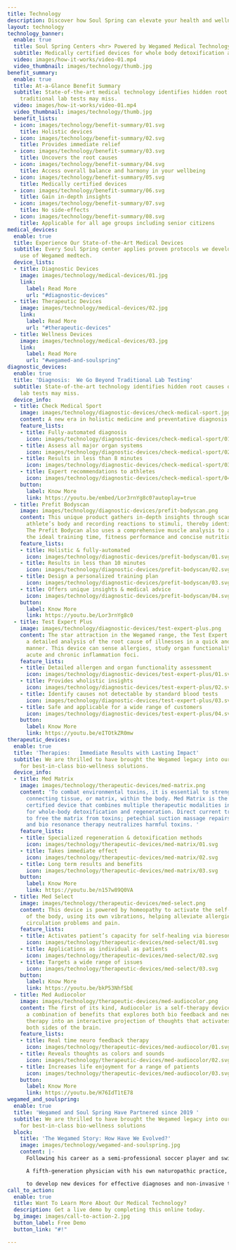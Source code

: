 ```yaml
---
title: Technology
description: Discover how Soul Spring can elevate your health and wellness
layout: technology
technology_banner:
  enable: true
  title: Soul Spring Centers <hr> Powered by Wegamed Medical Technology
  subtitle: Medically certified devices for whole body detoxification and regeneration
  video: images/how-it-works/video-01.mp4
  video_thumbnail: images/technology/thumb.jpg
benefit_summary:
  enable: true
  title: At-a-Glance Benefit Summary
  subtitle: State-of-the-art medical technology identifies hidden root causes of disease
    traditional lab tests may miss.
  video: images/how-it-works/video-01.mp4
  video_thumbnail: images/technology/thumb.jpg
  benefit_lists:
  - icon: images/technology/benefit-summary/01.svg
    title: Holistic devices
  - icon: images/technology/benefit-summary/02.svg
    title: Provides immediate relief
  - icon: images/technology/benefit-summary/03.svg
    title: Uncovers the root causes
  - icon: images/technology/benefit-summary/04.svg
    title: Access overall balance and harmony in your wellbeing
  - icon: images/technology/benefit-summary/05.svg
    title: Medically certified devices
  - icon: images/technology/benefit-summary/06.svg
    title: Gain in-depth insights
  - icon: images/technology/benefit-summary/07.svg
    title: No side-effects
  - icon: images/technology/benefit-summary/08.svg
    title: Applicable for all age groups including senior citizens
medical_devices:
  enable: true
  title: Experience Our State-of-the-Art Medical Devices
  subtitle: Every Soul Spring center applies proven protocols we developed for expert
    use of Wegamed medtech.
  device_lists:
  - title: Diagnostic Devices
    image: images/technology/medical-devices/01.jpg
    link:
      label: Read More
      url: "#diagnostic-devices"
  - title: Therapeutic Devices
    image: images/technology/medical-devices/02.jpg
    link:
      label: Read More
      url: "#therapeutic-devices"
  - title: Wellness Devices
    image: images/technology/medical-devices/03.jpg
    link:
      label: Read More
      url: "#wegamed-and-soulspring"
diagnostic_devices:
  enable: true
  title: 'Diagnosis:  We Go Beyond Traditional Lab Testing'
  subtitle: State-of-the-art technology identifies hidden root causes of disease normal
    lab tests may miss.
  device_info:
  - title: Check Medical Sport
    image: images/technology/diagnostic-devices/check-medical-sport.jpg
    content: A new era in holistic medicine and preventative diagnosis
    feature_lists:
    - title: Fully-automated diagnosis
      icon: images/technology/diagnostic-devices/check-medical-sport/01.svg
    - title: Assess all major organ systems
      icon: images/technology/diagnostic-devices/check-medical-sport/02.svg
    - title: Results in less than 8 minutes
      icon: images/technology/diagnostic-devices/check-medical-sport/03.svg
    - title: Expert recommendations to athletes
      icon: images/technology/diagnostic-devices/check-medical-sport/04.svg
    button:
      label: Know More
      link: https://youtu.be/embed/Lor3rnYg8c0?autoplay=true
  - title: Prefit Bodyscan
    image: images/technology/diagnostic-devices/prefit-bodyscan.png
    content: This unique product gathers in-depth insights through scanning into an
      athlete’s body and recording reactions to stimuli, thereby identifying weaknesses.
      The Prefit Bodycan also uses a comprehensive muscle analysis to accurately determine
      the ideal training time, fitness performance and concise nutritional advice.
    feature_lists:
    - title: Holistic & fully-automated
      icon: images/technology/diagnostic-devices/prefit-bodyscan/01.svg
    - title: Results in less than 10 minutes
      icon: images/technology/diagnostic-devices/prefit-bodyscan/02.svg
    - title: Design a personalized training plan
      icon: images/technology/diagnostic-devices/prefit-bodyscan/03.svg
    - title: Offers unique insights & medical advice
      icon: images/technology/diagnostic-devices/prefit-bodyscan/04.svg
    button:
      label: Know More
      link: https://youtu.be/Lor3rnYg8c0
  - title: Test Expert Plus
    image: images/technology/diagnostic-devices/test-expert-plus.png
    content: The star attraction in the Wegamed range, the Test Expert Plus gives
      a detailed analysis of the root cause of illnesses in a quick and effective
      manner. This device can sense allergies, study organ functionality and find
      acute and chronic inflammation foci.
    feature_lists:
    - title: Detailed allergen and organ functionality assessment
      icon: images/technology/diagnostic-devices/test-expert-plus/01.svg
    - title: Provides wholistic insights
      icon: images/technology/diagnostic-devices/test-expert-plus/02.svg
    - title: Identify causes not detectable by standard blood tests
      icon: images/technology/diagnostic-devices/test-expert-plus/03.svg
    - title: Safe and applicable for a wide range of customers
      icon: images/technology/diagnostic-devices/test-expert-plus/04.svg
    button:
      label: Know More
      link: https://youtu.be/eITOtkZR0mw
therapeutic_devices:
  enable: true
  title: 'Therapies:   Immediate Results with Lasting Impact'
  subtitle: We are thrilled to have brought the Wegamed legacy into our growing family
    for best-in-class bio-wellness solutions.
  device_info:
  - title: Med Matrix
    image: images/technology/therapeutic-devices/med-matrix.png
    content: 'To combat environmental toxins, it is essential to strengthen the soft
      connecting tissue, or matrix, within the body. Med Matrix is the only medically
      certified device that combines multiple therapeutic modalities in one session
      for whole-body detoxification and regeneration. Direct current treatment designed
      to free the matrix from toxins; petechial suction massage repairs damaged cells,
      and bio resonance therapy neutralizes harmful toxins. '
    feature_lists:
    - title: Specialized regeneration & detoxification methods
      icon: images/technology/therapeutic-devices/med-matrix/01.svg
    - title: Takes immediate effect
      icon: images/technology/therapeutic-devices/med-matrix/02.svg
    - title: Long term results and benefits
      icon: images/technology/therapeutic-devices/med-matrix/03.svg
    button:
      label: Know More
      link: https://youtu.be/n157w89Q0VA
  - title: Med Select
    image: images/technology/therapeutic-devices/med-select.png
    content: This device is powered by homeopathy to activate the self-healing ability
      of the body, using its own vibrations, helping alleviate allergies, skin issues,
      circulation problems and pain.
    feature_lists:
    - title: Activates patient’s capacity for self-healing via bioresonance therapy
      icon: images/technology/therapeutic-devices/med-select/01.svg
    - title: Applications as individual as patients
      icon: images/technology/therapeutic-devices/med-select/02.svg
    - title: Targets a wide range of issues
      icon: images/technology/therapeutic-devices/med-select/03.svg
    button:
      label: Know More
      link: https://youtu.be/bkP53NhfSbE
  - title: Med Audiocolor
    image: images/technology/therapeutic-devices/med-audiocolor.png
    content: The first of its kind, Audiocolor is a self-therapy device that provides
      a combination of benefits that explores both bio feedback and neuro feedback
      therapy into an interactive projection of thoughts that activates and trains
      both sides of the brain.
    feature_lists:
    - title: Real time neuro feedback therapy
      icon: images/technology/therapeutic-devices/med-audiocolor/01.svg
    - title: Reveals thoughts as colors and sounds
      icon: images/technology/therapeutic-devices/med-audiocolor/02.svg
    - title: Increases life enjoyment for a range of patients
      icon: images/technology/therapeutic-devices/med-audiocolor/03.svg
    button:
      label: Know More
      link: https://youtu.be/H76IdT1tE78
wegamed_and_soulspring:
  enable: true
  title: 'Wegamed and Soul Spring Have Partnered since 2019 '
  subtitle: We are thrilled to have brought the Wegamed legacy into our growing family
    for best-in-class bio-wellness solutions
  block:
    title: 'The Wegamed Story: How Have We Evolved?'
    image: images/technology/wegamed-and-soulspring.jpg
    content: |-
      Following his career as a semi-professional soccer player and swimmer, Dr. Peter Mölleney merged his passion for sports with his family legacy in the field of medicine to create Wegamed GmbH, headquartered in Essen.

      A fifth-generation physician with his own naturopathic practice, Dr. Mölleney utilized his training in traditional and alternative medicine, along with psychotherapy, to develop Wegamed's innovative med tech devices specializing in detoxification and regeneration therapies at the cellular level. Under the direction of Dr. Mölleney, Wegamed carries on the tradition of Vega Grieshaber KG collaborating with engineers and research institutions

      to develop new devices for effective diagnoses and non-invasive therapies. Backed by 25+ years of research and clinical trials, Wegamed's Diagnostic, Therapeutic and Wellness Devices are approved for medical use in Germany (DIMDI) and several other countries. **The devices are Class 2A CE-marked, clinically approved, FDA registered and MDSAP compliant.**
call_to_action:
  enable: true
  title: Want To Learn More About Our Medical Technology?
  description: Get a live demo by completing this online today.
  bg_image: images/call-to-action-2.jpg
  button_label: Free Demo
  button_link: "#!"

---
```


